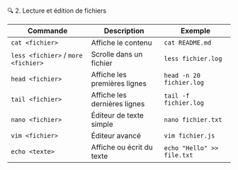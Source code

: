
🔍 2. Lecture et édition de fichiers

| Commande                            | Description                  | Exemple                    |
| ----------------------------------- | ---------------------------- | -------------------------- |
| `cat <fichier>`                     | Affiche le contenu           | `cat README.md`            |
| `less <fichier>` / `more <fichier>` | Scrolle dans un fichier      | `less fichier.log`         |
| `head <fichier>`                    | Affiche les premières lignes | `head -n 20 fichier.log`   |
| `tail <fichier>`                    | Affiche les dernières lignes | `tail -f fichier.log`      |
| `nano <fichier>`                    | Éditeur de texte simple      | `nano fichier.txt`         |
| `vim <fichier>`                     | Éditeur avancé               | `vim fichier.js`           |
| `echo <texte>`                      | Affiche ou écrit du texte    | `echo "Hello" >> file.txt` |
